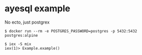 # ayesql example

No ecto, just postgrex

    $ docker run --rm -e POSTGRES_PASSWORD=postgres -p 5432:5432 postgres:alpine

    $ iex -S mix
    iex(1)> Example.example()